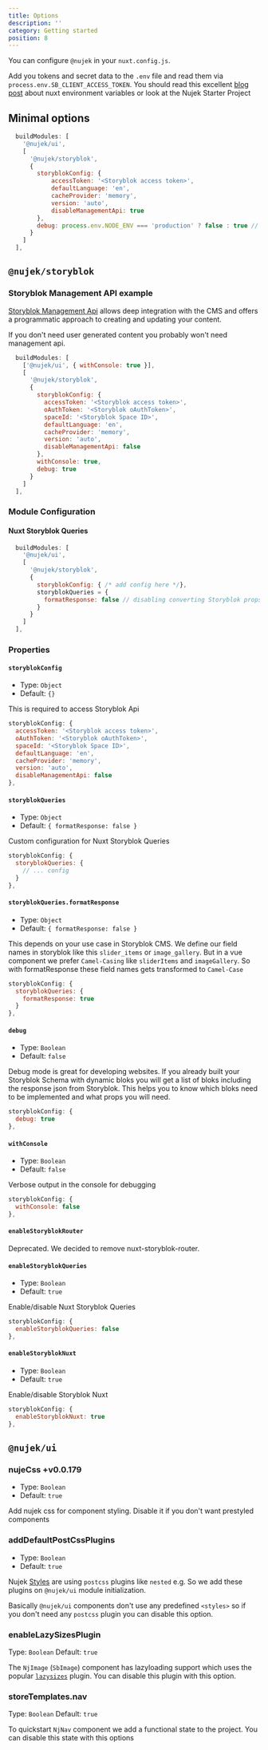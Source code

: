```yaml
---
title: Options
description: ''
category: Getting started
position: 8
---
```


You can configure `@nujek` in your `nuxt.config.js`. 

<alert>
Add you tokens and secret data to the <code>.env</code> file and read them via <code>process.env.SB_CLIENT_ACCESS_TOKEN</code>. You should read this excellent <a href="https://nuxtjs.org/blog/moving-from-nuxtjs-dotenv-to-runtime-config" target="_blank">blog post</a> about nuxt environment variables or look at the  <nuxt-link to="/examples/starter-project">Nujek Starter Project</nuxt-link>
</alert>


## Minimal options

```js
  buildModules: [
    '@nujek/ui',
    [
      '@nujek/storyblok',
      { 
        storyblokConfig: {
            accessToken: '<Storyblok access token>',
            defaultLanguage: 'en',
            cacheProvider: 'memory',
            version: 'auto',
            disableManagementApi: true
        }, 
        debug: process.env.NODE_ENV === 'production' ? false : true // Enabling debug mode in development is recommended!
      }
    ]
  ],
```


## `@nujek/storyblok`

### Storyblok Management API example

[Storyblok Management Api](https://www.storyblok.com/docs/api/management) allows deep integration with the CMS and offers a programmatic approach to creating and updating your content.


<alert>
If you don't need user generated content you probably won't need management api.  
</alert>

```js
  buildModules: [
    ['@nujek/ui', { withConsole: true }],
    [
      '@nujek/storyblok',
      { 
        storyblokConfig: {
          accessToken: '<Storyblok access token>',
          oAuthToken: '<Storyblok oAuthToken>',
          spaceId: '<Storyblok Space ID>',
          defaultLanguage: 'en',
          cacheProvider: 'memory',
          version: 'auto',
          disableManagementApi: false
        }, 
        withConsole: true, 
        debug: true 
      }
    ]
  ],
```

### Module Configuration

#### Nuxt Storyblok Queries

```js
  buildModules: [
    '@nujek/ui',
    [
      '@nujek/storyblok',
      { 
        storyblokConfig: { /* add config here */}, 
        storyblokQueries = {
          formatResponse: false // disabling converting Storyblok props to camelCase
        }
      }
    ]
  ],
```


### Properties

#### `storyblokConfig`

* Type: `Object`
* Default: `{}`

This is required to access Storyblok Api

```js
storyblokConfig: {
  accessToken: '<Storyblok access token>',
  oAuthToken: '<Storyblok oAuthToken>',
  spaceId: '<Storyblok Space ID>',
  defaultLanguage: 'en',
  cacheProvider: 'memory',
  version: 'auto',
  disableManagementApi: false
}, 
```


#### `storyblokQueries`

* Type: `Object`
* Default: `{ formatResponse: false }`

Custom configuration for <nuxt-link to="/nujek-storyblok/packages#nujeknuxt-storyblok-queries">Nuxt Storyblok Queries</nuxt-link>

```js
storyblokConfig: {
  storyblokQueries: {
    // ... config
  }
}, 
```


#### `storyblokQueries.formatResponse`

* Type: `Object`
* Default: `{ formatResponse: false }`

This depends on your use case in Storyblok CMS. We define our field names in storyblok like this `slider_items` 
or `image_gallery`. But in a vue component we prefer `Camel-Casing` like `sliderItems` and `imageGallery`.
So with formatResponse these field names gets transformed to `Camel-Case`

```js
storyblokConfig: {
  storyblokQueries: {
    formatResponse: true
  }
}, 
```


#### `debug`

* Type: `Boolean`
* Default: `false`

Debug mode is great for developing websites. If you already built your Storyblok Schema with dynamic bloks you will get a list of bloks including the response json from Storyblok. This helps you to know which bloks need to be implemented and what props you will need.

```js
storyblokConfig: {
  debug: true
}, 
```

#### `withConsole`

* Type: `Boolean`
* Default: `false`

Verbose output in the console for debugging

```js
storyblokConfig: {
  withConsole: false
}, 
```

#### `enableStoryblokRouter`

<alert type="warning">
Deprecated. We decided to remove nuxt-storyblok-router.
</alert>

#### `enableStoryblokQueries`

* Type: `Boolean`
* Default: `true`

Enable/disable <nuxt-link to="/nujek-storyblok/packages#nujeknuxt-storyblok-queries">Nuxt Storyblok Queries</nuxt-link>

```js
storyblokConfig: {
  enableStoryblokQueries: false
}, 
```


#### `enableStoryblokNuxt`

* Type: `Boolean`
* Default: `true`

Enable/disable <nuxt-link to="/nujek-storyblok/packages#storyblok-nuxt">Storyblok Nuxt</nuxt-link>

```js
storyblokConfig: {
  enableStoryblokNuxt: true
}, 
```

## `@nujek/ui`

### nujeCss <badge>+v0.0.179</badge>

* Type: `Boolean`
* Default: `true`

Add nujek css for component styling. Disable it if you don't want prestyled components

### addDefaultPostCssPlugins

* Type: `Boolean`
* Default: `true`

Nujek [Styles](getting-started/quick-start#styles) are using `postcss` plugins like `nested` e.g. So we add these plugins on `@nujek/ui` module initialization.

Basically `@nujek/ui` components don't use any predefined `<styles>` so if you don't need any `postcss` plugin you can disable this option.

### enableLazySizesPlugin

Type: `Boolean`
Default: `true`

The `NjImage` (`SbImage`) component has lazyloading support which uses the popular [`lazysizes`](https://github.com/aFarkas/lazysizes) plugin. You can disable this plugin with this option.

### storeTemplates.nav

Type: `Boolean`
Default: `true`

To quickstart `NjNav` component we add a functional state to the project. You can disable this state with this options